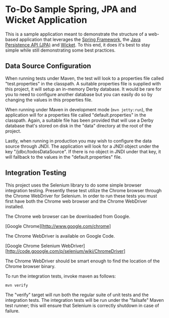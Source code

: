 To-Do Sample Spring, JPA and Wicket Application
===============================================

This is a sample application meant to demonstrate the structure of a
web-based application that leverages the [Spring Framework][1], the
[Java Persistence API (JPA)][2] and [Wicket][3]. To this end, it does
it's best to stay simple while still demonstrating some best
practices.

## Data Source Configuration

When running tests under Maven, the test will look to a properties
file called "test.properties" in the classpath. A suitable properties
file is supplied with this project, it will setup an in-memory Derby
database. It would be rare for you to need to configure another
database but you can easily do so by changing the values in this
properties file.

When running under Maven in development mode (`mvn jetty:run`), the
application will for a properties file called "default.properties" in
the classpath. Again, a suitable file has been provided that will use
a Derby database that's stored on disk in the "data" directory at the
root of the project.

Lastly, when running in production you may wish to configure the data
source through JNDI. The application will look for a JNDI object under
the key "/jdbc/todosDataSource". If there is no object in JNDI under
that key, it will fallback to the values in the "default.properties"
file.

## Integration Testing

This project uses the Selenium library to do some simple browser
integration testing. Presently these test utilize the Chrome browser
through the Chrome WebDriver for Selenium. In order to run these tests
you must first have both the Chrome web browser and the Chrome
WebDriver installed.

The Chrome web browser can be downloaded from Google.

  [Google Chrome][http://www.google.com/chrome]

The Chrome WebDriver is available on Google Code.

  [Google Chrome Selenium WebDriver][http://code.gooogle.com/p/selenium/wiki/ChromeDriver]

The Chrome WebDriver should be smart enough to find the location of
the Chrome browser binary.

To run the integration tests, invoke maven as follows:

    mvn verify

The "verify" target will run both the regular suite of unit tests and
the integration tests. The integration tests will be run under the
"failsafe" Maven test runner; this will ensure that Selenium is
correctly shutdown in case of failure.

[1]: http://www.springframework.org
[2]: http://en.wikipedia.org/wiki/Java_Peristence_API
[3]: http://wicket.apache.org
